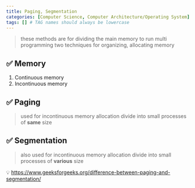 ```yaml
---
title: Paging, Segmentation
categories: [Computer Science, Computer Architecture/Operating System]
tags: [] # TAG names should always be lowercase
---
```


> these methods are for dividing the main memory to run multi programming
> two techniques for organizing, allocating memory

## ✅ Memory

1. Continuous memory <br>
2. Incontinuous memory <br>

## ✅ Paging

> used for incontinuous memory allocation
> divide into small processes of **same** size

## ✅ Segmentation

> also used for incontinuous memory allocation
> divide into small processes of **various** size

💡 <https://www.geeksforgeeks.org/difference-between-paging-and-segmentation/> <br>
